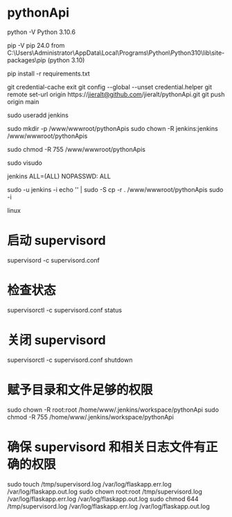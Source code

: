 # pythonApi

python -V
Python 3.10.6

pip -V
pip 24.0 from C:\Users\Administrator\AppData\Local\Programs\Python\Python310\lib\site-packages\pip (python 3.10)


pip install -r requirements.txt


git credential-cache exit
git config --global --unset credential.helper
git remote set-url origin https://jieralt@github.com/jieralt/pythonApi.git
git push origin main




sudo useradd jenkins
<!-- sudo passwd jenkins -->
sudo mkdir -p /www/wwwroot/pythonApis
sudo chown -R jenkins:jenkins /www/wwwroot/pythonApis

sudo chmod -R 755 /www/wwwroot/pythonApis

sudo visudo
<!-- add -->

jenkins ALL=(ALL) NOPASSWD: ALL

sudo -u jenkins -i
echo '' | sudo -S cp -r . /www/wwwroot/pythonApis
sudo -i


linux
# 启动 supervisord
supervisord -c supervisord.conf

# 检查状态
supervisorctl -c supervisord.conf status

# 关闭 supervisord
supervisorctl -c supervisord.conf shutdown


# 赋予目录和文件足够的权限
sudo chown -R root:root /home/www/.jenkins/workspace/pythonApi
sudo chmod -R 755 /home/www/.jenkins/workspace/pythonApi

# 确保 supervisord 和相关日志文件有正确的权限
sudo touch /tmp/supervisord.log /var/log/flaskapp.err.log /var/log/flaskapp.out.log
sudo chown root:root /tmp/supervisord.log /var/log/flaskapp.err.log /var/log/flaskapp.out.log
sudo chmod 644 /tmp/supervisord.log /var/log/flaskapp.err.log /var/log/flaskapp.out.log
